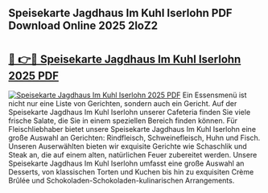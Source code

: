 ## Speisekarte Jagdhaus Im Kuhl Iserlohn PDF Download Online 2025 2loZ2

# <h2><a href="http://gca0irt.nevu.top/?p=Speisekarte+Jagdhaus+Im+Kuhl+Iserlohn">🔗 👉🔴 Speisekarte Jagdhaus Im Kuhl Iserlohn 2025 PDF</a></h2>

[![Speisekarte Jagdhaus Im Kuhl Iserlohn 2025 PDF](https://i.imgur.com/dBaPXMq.png)](http://gca0irt.nevu.top/?p=Speisekarte+Jagdhaus+Im+Kuhl+Iserlohn)
Ein Essensmenü ist nicht nur eine Liste von Gerichten, sondern auch ein Gericht. Auf der Speisekarte Jagdhaus Im Kuhl Iserlohn unserer Cafeteria finden Sie viele frische Salate, die Sie in einem speziellen Bereich finden können. Für Fleischliebhaber bietet unsere Speisekarte Jagdhaus Im Kuhl Iserlohn eine große Auswahl an Gerichten: Rindfleisch, Schweinefleisch, Huhn und Fisch. Unseren Auserwählten bieten wir exquisite Gerichte wie Schaschlik und Steak an, die auf einem alten, natürlichen Feuer zubereitet werden. Unsere Speisekarte Jagdhaus Im Kuhl Iserlohn umfasst eine große Auswahl an Desserts, von klassischen Torten und Kuchen bis hin zu exquisiten Crème Brûlée und Schokoladen-Schokoladen-kulinarischen Arrangements.
